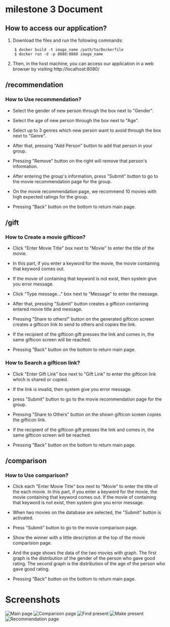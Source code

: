 # milestone 3 Document

## How to access our application?

1. Download the files and run the following commands:

```
    $ docker build -t image_name /path/to/Dockerfile
    $ docker run -d -p 8080:8080 image_name
```
2. Then, in the host machine, you can access our application in a web browser by visiting http://localhost:8080/


## /recommendation


### How to Use recommendation?

- Select the gender of new person through the box next to "Gender".
- Select the age of new person through the box next to "Age".
- Select up to 3 genres which new person want to avoid through the box next to "Genre".
- After that, pressing "Add Person" button to add that person in your group.
- Pressing "Remove" button on the right will remove that person's information.
- After entering the group's information, press "Submit" button to go to the movie recommendation page for the group.

- On the movie recommendation page, we recommend 10 movies with high expected ratings for the group.
- Pressing "Back" button on the bottom to return main page.

## /gift

### How to Create a movie gifticon?

- Click "Enter Movie Title" box next to "Movie" to enter the title of the movie.
- In this part, if you enter a keyword for the movie, the movie containing that keyword comes out.
- If the movie of containing that keyword is not exist, then system give you error message.
- Click "Type message..." box next to "Message" to enter the message.
- After that, pressing "Submit" button creates a gifticon containing entered movie title and message.

- Pressing "Share to others!" button on the generated gifticon screen  creates a gifticon link to send to others and copies the link.
- If the recipient of the gifticon gift presses the link and comes in, the same gifticon screen will be reached.
- Pressing "Back" button on the bottom to return main page.

### How to Search a gifticon link?

- Click "Enter Gift Link" box next to "Gift Link" to enter the gifticon link which is shared or copied.
- If the link is invalid, then system give you error message.
- press "Submit" button to go to the movie recommendation page for the group.

- Pressing "Share to Others" button on the shown gifticon screen copies the gifticon link.
- If the recipient of the gifticon gift presses the link and comes in, the same gifticon screen will be reached.
- Pressing "Back" button on the bottom to return main page.


## /comparison

### How to Use comparison?

- Click each "Enter Movie Title" box next to "Movie" to enter the title of the each movie.
  In this part, if you enter a keyword for the movie, the movie containing that keyword comes out.
  If the movie of containing that keyword is not exist, then system give you error message.
- When two movies on the database are selected, the "Submit" button is activated.
- Press "Submit" button to go to the movie comparison page.

- Show the winner with a little description at the top of the movie comparision page.
- And the page shows the data of the two movies with graph.
  The first graph is the distribution of the gender of the person who gave good rating.
  The second graph is the distribution of the age of the person who gave good rating.
- Pressing "Back" button on the bottom to return main page.

# Screenshots
![Main page](Main%20page.png)
![Comparison page](Comparison%20page.png)
![Find present](Find%20present.png)
![Make present](Make%20present.png)
![Recommendation page](Recommendation%20page.png)
